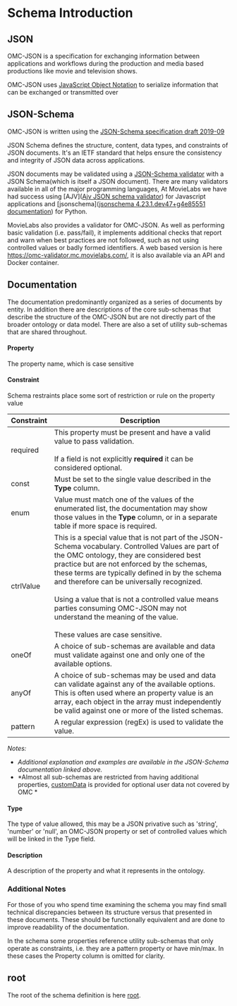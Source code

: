# Schema Introduction

## JSON
OMC-JSON is a specification for exchanging information between applications and workflows during the production and media based productions like movie and television shows.

OMC-JSON uses [JavaScript Object Notation](https://www.rfc-editor.org/info/rfc8259) to serialize information that can be exchanged or transmitted over

## JSON-Schema
OMC-JSON is written using the [JSON-Schema specification draft 2019-09](https://json-schema.org/draft/2019-09)

JSON Schema defines the structure, content, data types, and constraints of JSON documents. It's an IETF standard that helps ensure the consistency and integrity of JSON data across applications.

JSON documents may be validated using a [JSON-Schema validator](https://json-schema.org/tools) with a JSON Schema(which is itself a JSON document). There are many validators available in all of the major programming languages, At MovieLabs we have had success using [AJV]([Ajv JSON schema validator](https://ajv.js.org/)) for Javascript applications and [jsonschema]([jsonschema 4.23.1.dev47+g4e85551 documentation](https://python-jsonschema.readthedocs.io/en/latest/)) for Python.

MovieLabs also provides a validator for OMC-JSON. As well as performing basic validation (i.e. pass/fail), it implements additional checks that report and warn when best practices are not followed, such as not using controlled values or badly formed identifiers. A web based version is here https://omc-validator.mc.movielabs.com/, it is also available via an API and Docker container.
## Documentation

The documentation predominantly organized as a series of documents by entity. In addition there are descriptions of the core sub-schemas that describe the structure of the OMC-JSON but are not directly part of the broader ontology or data model. There are also a set of utility sub-schemas that are shared throughout.

#### Property
The property name, which is case sensitive
#### Constraint
Schema restraints place some sort of restriction or rule on the property value

| Constraint | Description                                                                                                                                                                                                                                                                                                                                                                                                                                                              |
| ---------- | ------------------------------------------------------------------------------------------------------------------------------------------------------------------------------------------------------------------------------------------------------------------------------------------------------------------------------------------------------------------------------------------------------------------------------------------------------------------------ |
| required   | This property must be present and have a valid value to pass validation.<br><br>If a field is not explicitly **required** it can be considered optional.                                                                                                                                                                                                                                                                                                                 |
| const      | Must be set to the single value described in the **Type** column.                                                                                                                                                                                                                                                                                                                                                                                                        |
| enum       | Value must match one of the values of the enumerated list, the documentation may show those values in the **Type** column, or in a separate table if more space is required.                                                                                                                                                                                                                                                                                             |
| ctrlValue  | This is a special value that is not part of the JSON-Schema vocabulary. Controlled Values are part of the OMC ontology, they are considered best practice but are not enforced by the schemas, these terms are typically defined in by the schema and therefore can be universally recognized.<br><br>Using a value that is not a controlled value means parties consuming OMC-JSON may not understand the meaning of the value.<br><br>These values are case sensitive. |
| oneOf      | A choice of sub-schemas are available and data must validate against one and only one of the available options.                                                                                                                                                                                                                                                                                                                                                          |
| anyOf      | A choice of sub-schemas may be used and data can validate against any of the available options. This is often used where an property value is an array, each object in the array must independently be valid against one or more of the listed schemas.                                                                                                                                                                                                                  |
| pattern    | A regular expression (regEx) is used to validate the value.                                                                                                                                                                                                                                                                                                                                                                                                              |
*Notes:*
- *Additional explanation and examples are available in the JSON-Schema documentation linked above.*
- *Almost all sub-schemas are restricted from having additional properties, [customData](./Utility/Utility.md#customData) is provided for optional user data not covered by OMC *

#### Type
The type of value allowed, this may be a JSON privative such as 'string', 'number' or 'null', an OMC-JSON property or set of controlled values which will be linked in the Type field.
#### Description
A description of the property and what it represents in the ontology.

### Additional Notes
For those of you who spend time examining the schema you may find small technical discrepancies between its structure versus that presented in these documents. These should be functionally equivalent and are done to improve readability of the documentation.

In the schema some properties reference utility sub-schemas that only operate as constraints, i.e. they are a pattern property or have min/max. In these cases the Property column is omitted for clarity.

## root
The root of the schema definition is here [root](./core/root).
